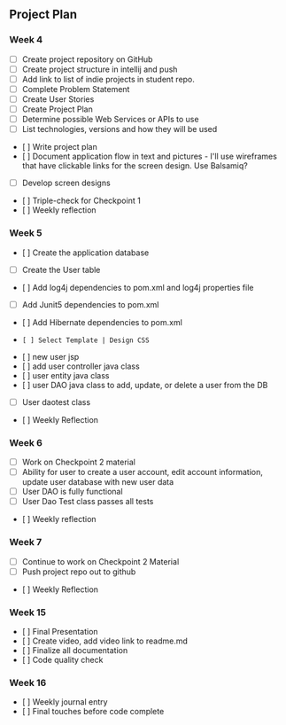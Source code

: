 ## Project Plan
### Week 4
* [ ] Create project repository on GitHub
* [ ] Create project structure in intellij and push
* [ ] Add link to list of indie projects in student repo.
* [ ] Complete Problem Statement
* [ ] Create User Stories
* [ ] Create Project Plan
* [ ] Determine possible Web Services or APIs to use
* [ ] List technologies, versions and how they will be used
*	 [ ] Write project plan
*	 [ ] Document application flow in text and pictures - I'll use wireframes that have clickable links for the screen design. Use Balsamiq?
*	[ ] Develop screen designs
*	 [ ] Triple-check for Checkpoint 1
*	 [ ] Weekly reflection  

### Week 5
*	 [ ] Create the application database
*	[ ] Create the User table
*	 [ ] Add log4j dependencies to pom.xml and log4j properties file
*	[ ] Add Junit5 dependencies to pom.xml
*	 [ ] Add Hibernate dependencies to pom.xml
*	  [ ] Select Template | Design CSS
*	 [ ] new user jsp
*	 [ ] add user controller java class
*	 [ ] user entity java class
*	 [ ] user DAO java class to add, update, or delete a user from the DB
*	[ ] User daotest class
*	 [ ] Weekly Reflection

### Week 6
*	[ ] Work on Checkpoint 2 material
*	[ ] Ability for user to create a user account, edit account information, update user database with new user data
*	[ ] User DAO is fully functional
*	[ ] User Dao Test class passes all tests
*	 [ ] Weekly reflection

### Week 7
*	[ ] Continue to work on Checkpoint 2 Material
*	[ ] Push project repo out to github
*	 [ ] Weekly Reflection

### Week 15
*	 [ ] Final Presentation
*	 [ ] Create video, add video link to readme.md
*	 [ ] Finalize all documentation
*	 [ ] Code quality check

### Week 16
*	 [ ] Weekly journal entry
*	 [ ] Final touches before code complete